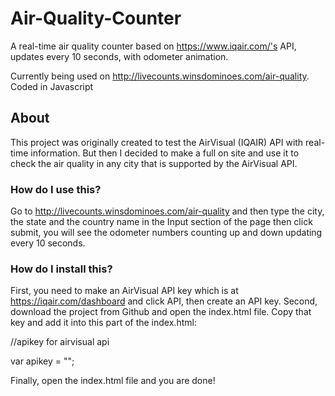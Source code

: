 # Air-Quality-Counter
A real-time air quality counter based on https://www.iqair.com/'s API, updates every 10 seconds, with odometer animation.

Currently being used on http://livecounts.winsdominoes.com/air-quality. Coded in Javascript

## About

This project was originally created to test the AirVisual (IQAIR) API with real-time information. But then I decided to make a full on site and use it to check the air quality in any city that is supported by the AirVisual API.

### How do I use this?

Go to http://livecounts.winsdominoes.com/air-quality and then type the city, the state and the country name in the Input section of the page then click submit, you will see the odometer numbers counting up and down updating every 10 seconds.

### How do I install this?

First, you need to make an AirVisual API key which is at https://iqair.com/dashboard and click API, then create an API key. Second, download the project from Github and open the index.html file. Copy that key and add it into this part of the index.html:  

//apikey for airvisual api

var apikey = "";

Finally, open the index.html file and you are done!
